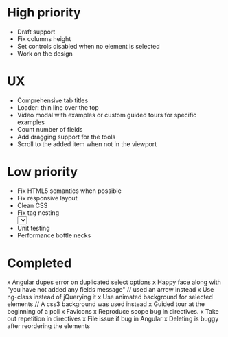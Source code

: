 High priority
===================
- Draft support
- Fix columns height
- Set controls disabled when no element is selected
- Work on the design

UX
========
- Comprehensive tab titles
- Loader: thin line over the top
- Video modal with examples or custom guided tours for specific examples
- Count number of fields
- Add dragging support for the tools
- Scroll to the added item when not in the viewport

Low priority
==================
- Fix HTML5 semantics when possible 
- Fix responsive layout
- Clean CSS
- Fix tag nesting <div> <element> <select> for fields
- Unit testing
- Performance bottle necks

Completed
=========
x Angular dupes error on duplicated select options 
x Happy face along with "you have not added any fields message"
// used an arrow instead
x Use ng-class instead of jQuerying it
x Use animated background for selected elements
// A css3 background was used instead
x Guided tour at the beginning of a poll
x Favicons
x Reproduce scope bug in directives. 
  x Take out repetition in directives
  x File issue if bug in Angular
x Deleting is buggy after reordering the elements
